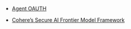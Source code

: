 

- [Agent OAUTH](https://stytch.com/blog/the-age-of-agent-experience/)

- [Cohere’s Secure AI Frontier Model Framework](https://cohere.com/blog/secure-model-framework)